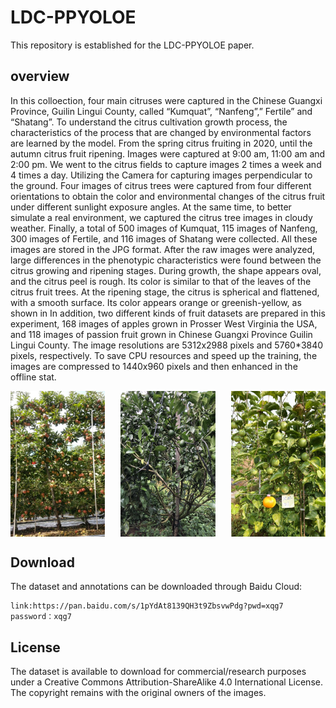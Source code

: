 # LDC-PPYOLOE
This repository is established for the LDC-PPYOLOE paper.
## overview

In this colloection, four main citruses were captured in the Chinese Guangxi Province, Guilin Lingui County, called “Kumquat”, “Nanfeng”,” Fertile” and “Shatang”. To understand the citrus cultivation growth process, the characteristics of the process that are changed by environmental factors are learned by the model. From the spring citrus fruiting in 2020, until the autumn citrus fruit ripening. Images were captured at 9:00 am, 11:00 am and 2:00 pm. We went to the citrus fields to capture images 2 times a week and 4 times a day. Utilizing the Camera for capturing images perpendicular to the ground. Four images of citrus trees were captured from four different orientations to obtain the color and environmental changes of the citrus fruit under different sunlight exposure angles. At the same time, to better simulate a real environment, we captured the citrus tree images in cloudy weather. Finally, a total of 500 images of Kumquat, 115 images of Nanfeng, 300 images of Fertile, and 116 images of Shatang were collected. All these images are stored in the JPG format. After the raw images were analyzed, large differences in the phenotypic characteristics were found between the citrus growing and ripening stages. During growth, the shape appears oval, and the citrus peel is rough. Its color is similar to that of the leaves of the citrus fruit trees. At the ripening stage, the citrus is spherical and flattened, with a smooth surface. Its color appears orange or greenish-yellow, as shown in
In addition, two different kinds of fruit datasets are prepared in this experiment, 168 images of apples grown in Prosser West Virginia the USA, and 118 images of passion fruit grown in Chinese Guangxi Province Guilin Lingui County. The image resolutions are 5312x2988 pixels and 5760*3840 pixels, respectively. To save CPU resources and speed up the training, the images are compressed to 1440x960 pixels and then enhanced in the offline stat.




<div style="display: flex; justify-content: space-between;">
  <img src=apple.png alt="Image 1" width="30%">
  <img src=citrus.png alt="Image 2" width="30%">
  <img src=passion.png alt="Image 3" width="30%">
</div>

## Download
The dataset and annotations can be downloaded through Baidu Cloud:
```
link:https://pan.baidu.com/s/1pYdAt8139QH3t9ZbsvwPdg?pwd=xqg7 
password：xqg7 
```
## License
The dataset is available to download for commercial/research purposes under a Creative Commons Attribution-ShareAlike 4.0 International License. The copyright remains with the original owners of the images.
